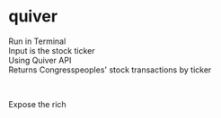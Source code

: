 # quiver


Run in Terminal  <br>
Input is the stock ticker  <br>
Using Quiver API  <br>
Returns Congresspeoples' stock transactions by ticker

 <br>

Expose the rich
